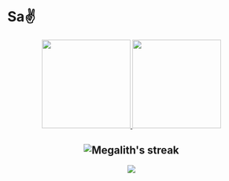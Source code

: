 <h1>Sa✌</h1>

<p align="center">
    <a href="https://github.com/MegalithOffical/github-readme-streak-stats">
    </a>
</p>
<div align="center">
  
  <a href="https://github.com/TheSidOffical" onmouseover="this.style.textDecoration='none'">
    <img height="180em" src="https://github-readme-stats.vercel.app/api?username=MegalithOffical&show_icons=true&theme=omni&include_all_commits=true&count_private=true" />
    <img height="180em" src="https://github-readme-stats.vercel.app/api/top-langs/?username=MegalithOffical&layout=compact&langs_count=7&theme=omni" />
  </a>
  
  ## <img title="🔥 Get streak stats for your profile at git.io/streak-stats" alt="Megalith's streak" src="https://github-readme-streak-stats.herokuapp.com/?user=TheSidOffical&theme=black-ice&hide_border=true&stroke=0000&background=060A0CD0"/>
  
  <img align="center" src="https://github.com/danicaus/danicaus/blob/output/github-contribution-grid-snake.svg" />
  
</div> 

